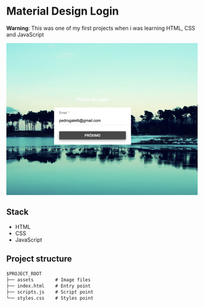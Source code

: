 # Material Design Login 

**Warning**: This was one of my first projects when i was learning HTML, CSS and JavaScript

![Thumbnail](./assets/thumb.png)

## Stack

- HTML
- CSS
- JavaScript

## Project structure

```
$PROJECT_ROOT
├── assets        # Image files
├── index.html    # Entry point
├── scripts.js    # Script point
└── styles.css    # Styles point
```